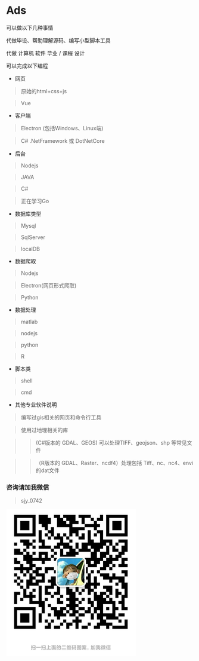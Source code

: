 # Ads


可以做以下几种事情

代做毕设、帮助理解源码、编写小型脚本工具

代做 计算机 软件 毕业 / 课程 设计

可以完成以下编程

- 网页
> 原始的html+css+js

> Vue


- 客户端
> Electron (包括Windows、Linux端)

> C# .NetFramework 或 DotNetCore


- 后台
> Nodejs

> JAVA

> C#

> 正在学习Go

- 数据库类型
> Mysql

> SqlServer

> localDB

- 数据爬取
> Nodejs

> Electron(网页形式爬取)

> Python

- 数据处理
> matlab

> nodejs

> python

> R

- 脚本类
> shell

> cmd

- 其他专业软件说明
> 编写过gis相关的网页和命令行工具

> 使用过地理相关的库

>> (C#版本的 GDAL、GEOS) 可以处理TIFF、geojson、shp 等常见文件

>>（R版本的 GDAL、Raster、ncdf4）处理包括 Tiff、nc、nc4、envi的dat文件

### 咨询请加我微信
> sjy_0742

![](./weixin.png)
